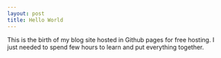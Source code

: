 ```yaml
---
layout: post
title: Hello World
---  
```


This is the birth of my blog site hosted in Github pages for free hosting.
I just needed to spend few hours to learn and put everything together.